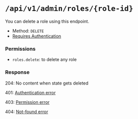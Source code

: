 # `/api/v1/admin/roles/{role-id}`
You can delete a role using this endpoint.

- Method: `DELETE`
- [Requires Authentication](../../auth/login.md#how-to-use-api-token)

### Permissions
- `roles.delete`: to delete any role

### Response

204: No content when state gets deleted

401: [Authentication error](../../authentication-errors.md)

403: [Permission error](../../permission-errors.md)

404: [Not-found error](../../not-found-errors.md)
